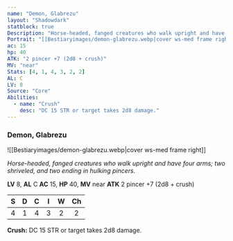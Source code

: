 ```yaml
---
name: "Demon, Glabrezu"
layout: "Shadowdark"
statblock: true
Description: "Horse-headed, fanged creatures who walk upright and have four arms; two shriveled, and two ending in hulking pincers."
Portrait: "[[Bestiaryimages/demon-glabrezu.webp|cover ws-med frame right]]"
ac: 15
hp: 40
ATK: "2 pincer +7 (2d8 + crush)"
MV: "near"
Stats: [4, 1, 4, 3, 2, 2]
AL: C
LV: 8
Source: "Core"
Abilities:
  - name: "Crush"
    desc: "DC 15 STR or target takes 2d8 damage."
---
```


### Demon, Glabrezu

![[Bestiaryimages/demon-glabrezu.webp|cover ws-med frame right]]

_Horse-headed, fanged creatures who walk upright and have four arms; two shriveled, and two ending in hulking pincers._

**LV** 8, **AL** C
**AC** 15, **HP** 40, **MV** near
**ATK** 2 pincer +7 (2d8 + crush)

|  S  |  D  |  C  |  I  |  W  |  Ch  |
|:---:|:---:|:---:|:---:|:---:|:----:|
| 4 | 1 | 4 | 3 | 2 | 2 |

**Crush:** DC 15 STR or target takes 2d8 damage.

